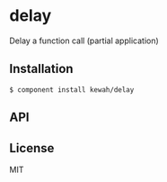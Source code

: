 
# delay

  Delay a function call (partial application)

## Installation

    $ component install kewah/delay

## API

   

## License

  MIT

